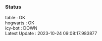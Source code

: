 ### Status


table : OK  
hogwarts : OK  
icy-bot : DOWN  
Latest Update : 2023-10-24 09:08:17.983877
